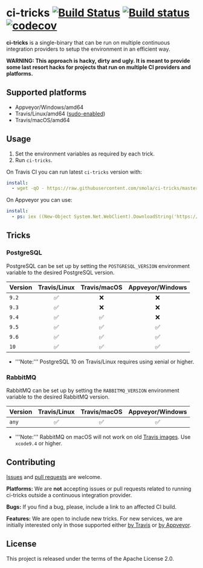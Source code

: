 # ci-tricks [![Build Status](https://travis-ci.org/smola/ci-tricks.svg?branch=master)](https://travis-ci.org/smola/ci-tricks)  [![Build status](https://ci.appveyor.com/api/projects/status/github/smola/ci-tricks?branch=master&svg=true)](https://ci.appveyor.com/project/smola/ci-tricks) [![codecov](https://codecov.io/gh/smola/ci-tricks/branch/master/graph/badge.svg)](https://codecov.io/gh/smola/ci-tricks)

**ci-tricks** is a single-binary that can be run on multiple continuous integration providers to setup the environment in an efficient way.

**WARNING: This approach is hacky, dirty and ugly. It is meant to provide some last resort hacks for projects that run on multiple CI providers and platforms.**

## Supported platforms

* Appveyor/Windows/amd64
* Travis/Linux/amd64 ([sudo-enabled](https://docs.travis-ci.com/user/reference/overview/#Sudo-enabled))
* Travis/macOS/amd64

## Usage

1. Set the environment variables as required by each trick.
2. Run `ci-tricks`.

On Travis CI you can run latest `ci-tricks` version with:

```yaml
install:
  - wget -qO - https://raw.githubusercontent.com/smola/ci-tricks/master/get.sh | bash
```

On Appveyor you can use:

```yaml
install:
  - ps: iex ((New-Object System.Net.WebClient).DownloadString('https://raw.githubusercontent.com/smola/ci-tricks/master/get.ps1'))
```

## Tricks

### PostgreSQL

PostgreSQL can be set up by setting the `POSTGRESQL_VERSION` environment variable to the desired PostgreSQL version.

| Version       | Travis/Linux  | Travis/macOS | Appveyor/Windows      |
| ------------- |:-------------:|:------------:|:---------------------:|
| `9.2`         | ✅             | ❌           | ❌                     |
| `9.3`         | ✅             | ❌           | ❌                     |
| `9.4`         | ✅             | ✅           | ❌                     |
| `9.5`         | ✅             | ✅           | ✅                     |
| `9.6`         | ✅             | ✅           | ✅                     |
| `10`          | ✅             | ✅           | ✅                     |

* '''Note:''' PostgreSQL 10 on Travis/Linux requires using xenial or higher.

### RabbitMQ

RabbitMQ can be set up by setting the `RABBITMQ_VERSION` environment variable to the desired RabbitMQ version.

| Version       | Travis/Linux  | Travis/macOS | Appveyor/Windows      |
| ------------- |:-------------:|:------------:|:---------------------:|
| `any`         | ✅             | ✅           | ✅                     |

* '''Note:''' RabbitMQ on macOS will not work on old [Travis images](https://docs.travis-ci.com/user/reference/osx/). Use `xcode9.4` or higher.

## Contributing

[Issues](https://github.com/smola/ci-tricks/issues) and [pull requests](https://github.com/smola/ci-tricks/pulls) are welcome.

**Platforms:** We are **not** accepting issues or pull requests related to running ci-tricks outside a continuous integration provider.

**Bugs:** If you find a bug, please, include a link to an affected CI build.

**Features:** We are open to include new tricks. For new services, we are initially interested only in those supported either [by Travis](https://docs.travis-ci.com/user/database-setup/) or [by Appveyor](https://www.appveyor.com/docs/services-databases/).

## License

This project is released under the terms of the Apache License 2.0.

